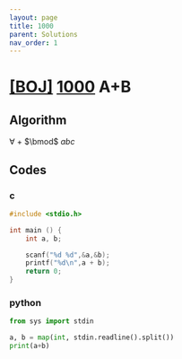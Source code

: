 ```yaml
---
layout: page
title: 1000
parent: Solutions
nav_order: 1
---
```

# [[BOJ]](https://www.acmicpc.net/problem) [1000](https://www.acmicpc.net/problem/1000) A+B
## Algorithm

$\forall$
$+$
$\bmod$
$abc$

## Codes
### c
```c
#include <stdio.h>

int main () {
	int a, b;

	scanf("%d %d",&a,&b);
	printf("%d\n",a + b);
	return 0;
}
```
### python
```python
from sys import stdin

a, b = map(int, stdin.readline().split())
print(a+b)
```

